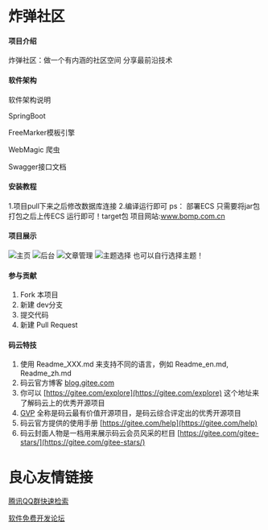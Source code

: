 # 炸弹社区

#### 项目介绍
炸弹社区：做一个有内涵的社区空间 分享最前沿技术

#### 软件架构
软件架构说明

SpringBoot 

FreeMarker模板引擎

WebMagic 爬虫 

Swagger接口文档


#### 安装教程
1.项目pull下来之后修改数据库连接
2.编译运行即可
ps： 部署ECS 只需要将jar包 打包之后上传ECS 运行即可！target包
项目网站:www.bomp.com.cn

#### 项目展示
![![主页](https://images.gitee.com/uploads/images/2018/1116/171552_c7bc4ce2_1593966.png "屏幕截图.png")](https://images.gitee.com/uploads/images/2018/1116/171548_fec7f84f_1593966.png "屏幕截图.png")
![后台](https://images.gitee.com/uploads/images/2018/1116/171717_e80dca0a_1593966.png "屏幕截图.png")
![文章管理](https://images.gitee.com/uploads/images/2018/1116/171846_cab2b848_1593966.png "屏幕截图.png")
![主题选择](https://images.gitee.com/uploads/images/2018/1116/171941_8cb51c8b_1593966.png "屏幕截图.png")
 也可以自行选择主题！
#### 参与贡献


1. Fork 本项目
2. 新建 dev分支
3. 提交代码
4. 新建 Pull Request


#### 码云特技

1. 使用 Readme\_XXX.md 来支持不同的语言，例如 Readme\_en.md, Readme\_zh.md
2. 码云官方博客 [blog.gitee.com](https://blog.gitee.com)
3. 你可以 [https://gitee.com/explore](https://gitee.com/explore) 这个地址来了解码云上的优秀开源项目
4. [GVP](https://gitee.com/gvp) 全称是码云最有价值开源项目，是码云综合评定出的优秀开源项目
5. 码云官方提供的使用手册 [https://gitee.com/help](https://gitee.com/help)
6. 码云封面人物是一档用来展示码云会员风采的栏目 [https://gitee.com/gitee-stars/](https://gitee.com/gitee-stars/)

 # 良心友情链接

[腾讯QQ群快速检索](http://u.720life.cn/s/8cf73f7c)

[软件免费开发论坛](http://u.720life.cn/s/bbb01dc0)